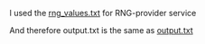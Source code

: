 I used the [rng_values.txt](../gemma-2-2b_uniform_20250306_044755/rng_values.txt) for RNG-provider service

And therefore output.txt is the same as [output.txt](../gemma-2-2b_uniform_20250306_044755/output.txt)